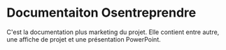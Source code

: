 # Documentaiton Osentreprendre
C'est la documentation plus marketing du projet. Elle contient entre autre, une affiche de projet et une présentation PowerPoint.

